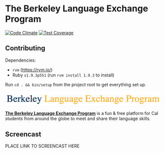 The Berkeley Language Exchange Program
====
[![Code Climate](https://codeclimate.com/github/swchoi727/LEP/badges/gpa.svg)](https://codeclimate.com/github/swchoi727/LEP)
[![Test Coverage](https://codeclimate.com/github/swchoi727/LEP/badges/coverage.svg)](https://codeclimate.com/github/swchoi727/LEP)

## Contributing

Dependencies:
- `rvm` (https://rvm.io/)
- Ruby `v1.9.3p551` (run `rvm install 1.9.3` to install)

Run ```cd . && bin/setup``` from the project root to get everything set up.

<!-- ## The Berkeley Language Exchange Program -->
![lep](app/assets/images/banner.png "LEP Banner")

**[The Berkeley Language Exchange Program](http://slc.berkeley.edu/international-student-program)** is a fun & free platform for Cal students from around the globe to meet and share their language skills.


## Screencast
PLACE LINK TO SCREENCAST HERE

<!-- ## License

![Creative Commons License](http://i.creativecommons.org/l/by/3.0/88x31.png)
This work is licensed under a [Creative Commons Attribution 3.0 Unported
License](http://creativecommons.org/licenses/by/3.0/deed.en_US) -->
